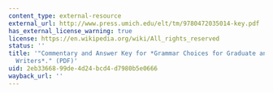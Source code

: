 ```yaml
---
content_type: external-resource
external_url: http://www.press.umich.edu/elt/tm/9780472035014-key.pdf
has_external_license_warning: true
license: https://en.wikipedia.org/wiki/All_rights_reserved
status: ''
title: '"Commentary and Answer Key for *Grammar Choices for Graduate and Professional
  Writers*." (PDF)'
uid: 2eb33668-99de-4d24-bcd4-d7980b5e0666
wayback_url: ''
---
```


